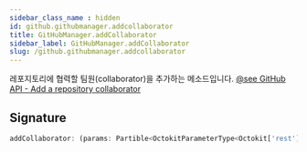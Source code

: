 ```yaml
---
sidebar_class_name : hidden
id: github.githubmanager.addcollaborator
title: GitHubManager.addCollaborator
sidebar_label: GitHubManager.addCollaborator
slug: /github.githubmanager.addcollaborator
---
```






레포지토리에 협력할 팀원(collaborator)을 추가하는 메소드입니다. [@see GitHub API - Add a repository collaborator](https://docs.github.com/en/rest/collaborators/collaborators?apiVersion=2022-11-28#add-a-repository-collaborator)

## Signature

```typescript
addCollaborator: (params: Partible<OctokitParameterType<Octokit['rest']['repos']['addCollaborator']>, 'repo' | 'owner' | 'username'>) => Promise<void>;
```
